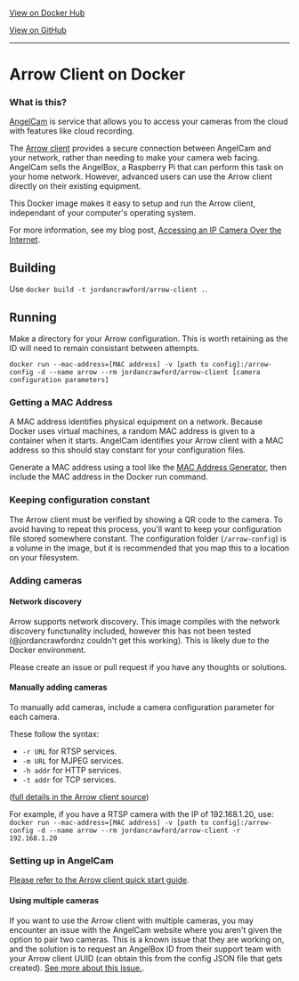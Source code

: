 [View on Docker Hub](https://hub.docker.com/r/jordancrawford/arrow-client/)

[View on GitHub](https://github.com/jordancrawfordnz/arrow-client-docker)

---

# Arrow Client on Docker
### What is this?
[AngelCam](https://www.angelcam.com/) is service that allows you to access your cameras from the cloud with features like cloud recording.

The [Arrow client](https://github.com/angelcam/arrow-client) provides a secure connection between AngelCam and your network, rather than needing to make your camera web facing. AngelCam sells the AngelBox, a Raspberry Pi that can perform this task on your home network. However, advanced users can use the Arrow client directly on their existing equipment.

This Docker image makes it easy to setup and run the Arrow client, independant of your computer's operating system.

For more information, see my blog post, [Accessing an IP Camera Over the Internet](https://jordancrawford.kiwi/remote-access-ip-cam/).

## Building
Use ``docker build -t jordancrawford/arrow-client .``.

## Running
Make a directory for your Arrow configuration. This is worth retaining as the ID will need to remain consistant between attempts.

``docker run --mac-address=[MAC address] -v [path to config]:/arrow-config -d --name arrow --rm jordancrawford/arrow-client [camera configuration parameters]``

### Getting a MAC Address
A MAC address identifies physical equipment on a network. Because Docker uses virtual machines, a random MAC address is given to a container when it starts. AngelCam identifies your Arrow client with a MAC address so this should stay constant for your configuration files.

Generate a MAC address using a tool like the [MAC Address Generator](http://www.miniwebtool.com/mac-address-generator/), then include the MAC address in the Docker run command.

### Keeping configuration constant
The Arrow client must be verified by showing a QR code to the camera. To avoid having to repeat this process, you'll want to keep your configuration file stored somewhere constant. The configuration folder (``/arrow-config``) is a volume in the image, but it is recommended that you map this to a location on your filesystem.

### Adding cameras
#### Network discovery
Arrow supports network discovery. This image compiles with the network discovery functunality included, however this has not been tested (@jordancrawfordnz couldn't get this working). This is likely due to the Docker environment.

Please create an issue or pull request if you have any thoughts or solutions.


#### Manually adding cameras
To manually add cameras, include a camera configuration parameter for each camera.

These follow the syntax:

- ``-r URL`` for RTSP services.
- ``-m URL`` for MJPEG services.
- ``-h addr`` for HTTP services.
- ``-t addr`` for TCP services.

([full details in the Arrow client source](https://github.com/angelcam/arrow-client/blob/master/src/main.rs))

For example, if you have a RTSP camera with the IP of 192.168.1.20, use:
``docker run --mac-address=[MAC address] -v [path to config]:/arrow-config -d --name arrow --rm jordancrawford/arrow-client -r 192.168.1.20``

### Setting up in AngelCam
[Please refer to the Arrow client quick start guide](https://github.com/angelcam/arrow-client/wiki/Quick-Start).

#### Using multiple cameras
If you want to use the Arrow client with multiple cameras, you may encounter an issue with the AngelCam website where you aren't given the option to pair two cameras. This is a known issue that they are working on, and the solution is to request an AngelBox ID from their support team with your Arrow client UUID (can obtain this from the config JSON file that gets created). [See more about this issue.](https://github.com/angelcam/arrow-client/issues/5).

